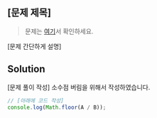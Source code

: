 ## [문제 제목]
> 문제는 [여기](https://www.acmicpc.net/problem/10869)서 확인하세요.

[문제 간단하게 설명]

## Solution

[문제 풀이 작성]
소수점 버림을 위해서 작성하였습니다.

```javascript
// [아래에 코드 작성]
console.log(Math.floor(A / B));
```